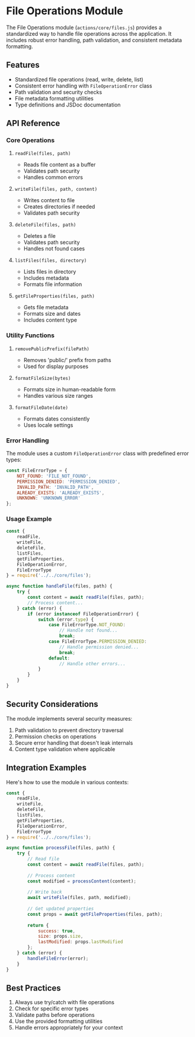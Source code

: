 # File Operations Module

The File Operations module (`actions/core/files.js`) provides a standardized way to handle file operations across the application. It includes robust error handling, path validation, and consistent metadata formatting.

## Features

- Standardized file operations (read, write, delete, list)
- Consistent error handling with `FileOperationError` class
- Path validation and security checks
- File metadata formatting utilities
- Type definitions and JSDoc documentation

## API Reference

### Core Operations

1. `readFile(files, path)`
   - Reads file content as a buffer
   - Validates path security
   - Handles common errors

2. `writeFile(files, path, content)`
   - Writes content to file
   - Creates directories if needed
   - Validates path security

3. `deleteFile(files, path)`
   - Deletes a file
   - Validates path security
   - Handles not found cases

4. `listFiles(files, directory)`
   - Lists files in directory
   - Includes metadata
   - Formats file information

5. `getFileProperties(files, path)`
   - Gets file metadata
   - Formats size and dates
   - Includes content type

### Utility Functions

1. `removePublicPrefix(filePath)`
   - Removes 'public/' prefix from paths
   - Used for display purposes

2. `formatFileSize(bytes)`
   - Formats size in human-readable form
   - Handles various size ranges

3. `formatFileDate(date)`
   - Formats dates consistently
   - Uses locale settings

### Error Handling

The module uses a custom `FileOperationError` class with predefined error types:

```javascript
const FileErrorType = {
    NOT_FOUND: 'FILE_NOT_FOUND',
    PERMISSION_DENIED: 'PERMISSION_DENIED',
    INVALID_PATH: 'INVALID_PATH',
    ALREADY_EXISTS: 'ALREADY_EXISTS',
    UNKNOWN: 'UNKNOWN_ERROR'
};
```

### Usage Example

```javascript
const {
    readFile,
    writeFile,
    deleteFile,
    listFiles,
    getFileProperties,
    FileOperationError,
    FileErrorType
} = require('../../core/files');

async function handleFile(files, path) {
    try {
        const content = await readFile(files, path);
        // Process content...
    } catch (error) {
        if (error instanceof FileOperationError) {
            switch (error.type) {
                case FileErrorType.NOT_FOUND:
                    // Handle not found...
                    break;
                case FileErrorType.PERMISSION_DENIED:
                    // Handle permission denied...
                    break;
                default:
                    // Handle other errors...
            }
        }
    }
}
```

## Security Considerations

The module implements several security measures:

1. Path validation to prevent directory traversal
2. Permission checks on operations
3. Secure error handling that doesn't leak internals
4. Content type validation where applicable

## Integration Examples

Here's how to use the module in various contexts:

```javascript
const {
    readFile,
    writeFile,
    deleteFile,
    listFiles,
    getFileProperties,
    FileOperationError,
    FileErrorType
} = require('../../core/files');

async function processFile(files, path) {
    try {
        // Read file
        const content = await readFile(files, path);
        
        // Process content
        const modified = processContent(content);
        
        // Write back
        await writeFile(files, path, modified);
        
        // Get updated properties
        const props = await getFileProperties(files, path);
        
        return {
            success: true,
            size: props.size,
            lastModified: props.lastModified
        };
    } catch (error) {
        handleFileError(error);
    }
}
```

## Best Practices

1. Always use try/catch with file operations
2. Check for specific error types
3. Validate paths before operations
4. Use the provided formatting utilities
5. Handle errors appropriately for your context 